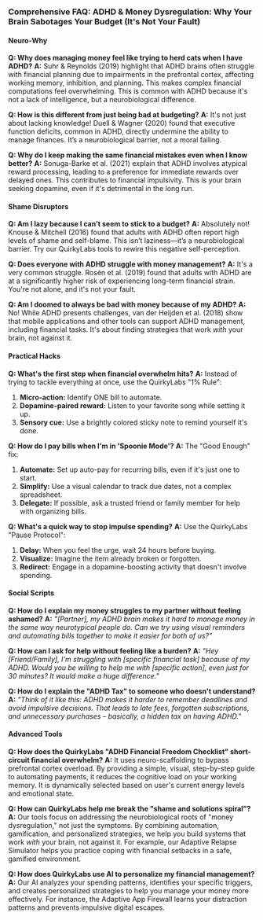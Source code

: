 ### **Comprehensive FAQ: ADHD & Money Dysregulation: Why Your Brain Sabotages Your Budget (It's Not Your Fault)**

#### **Neuro-Why**
**Q: Why does managing money feel like trying to herd cats when I have ADHD?**
**A:** Suhr & Reynolds (2019) highlight that ADHD brains often struggle with financial planning due to impairments in the prefrontal cortex, affecting working memory, inhibition, and planning. This makes complex financial computations feel overwhelming. This is common with ADHD because it's not a lack of intelligence, but a neurobiological difference.

**Q: How is this different from just being bad at budgeting?**
**A:** It's not just about lacking knowledge! Duell & Wagner (2020) found that executive function deficits, common in ADHD, directly undermine the ability to manage finances. It’s a neurobiological barrier, not a moral failing.

**Q: Why do I keep making the same financial mistakes even when I know better?**
**A:** Sonuga-Barke et al. (2021) explain that ADHD involves atypical reward processing, leading to a preference for immediate rewards over delayed ones. This contributes to financial impulsivity. This is your brain seeking dopamine, even if it's detrimental in the long run.

#### **Shame Disruptors**
**Q: Am I lazy because I can’t seem to stick to a budget?**
**A:** Absolutely not! Knouse & Mitchell (2016) found that adults with ADHD often report high levels of shame and self-blame. This isn’t laziness—it’s a neurobiological barrier. Try our QuirkyLabs tools to rewire this negative self-perception.

**Q: Does everyone with ADHD struggle with money management?**
**A:** It's a very common struggle. Rosén et al. (2019) found that adults with ADHD are at a significantly higher risk of experiencing long-term financial strain. You're not alone, and it's not your fault.

**Q: Am I doomed to always be bad with money because of my ADHD?**
**A:** No! While ADHD presents challenges, van der Heijden et al. (2018) show that mobile applications and other tools can support ADHD management, including financial tasks. It's about finding strategies that work *with* your brain, not against it.

#### **Practical Hacks**
**Q: What's the first step when financial overwhelm hits?**
**A:** Instead of trying to tackle everything at once, use the QuirkyLabs "1% Rule":
1. **Micro-action:** Identify ONE bill to automate.
2. **Dopamine-paired reward:** Listen to your favorite song while setting it up.
3. **Sensory cue:** Use a brightly colored sticky note to remind yourself it's done.

**Q: How do I pay bills when I'm in 'Spoonie Mode'?**
**A:** The "Good Enough" fix:
1. **Automate:** Set up auto-pay for recurring bills, even if it's just one to start.
2. **Simplify:** Use a visual calendar to track due dates, not a complex spreadsheet.
3. **Delegate:** If possible, ask a trusted friend or family member for help with organizing bills.

**Q: What's a quick way to stop impulse spending?**
**A:** Use the QuirkyLabs "Pause Protocol":
1. **Delay:** When you feel the urge, wait 24 hours before buying.
2. **Visualize:** Imagine the item already broken or forgotten.
3. **Redirect:** Engage in a dopamine-boosting activity that doesn't involve spending.

#### **Social Scripts**
**Q: How do I explain my money struggles to my partner without feeling ashamed?**
**A:** *"[Partner], my ADHD brain makes it hard to manage money in the same way neurotypical people do. Can we try using visual reminders and automating bills together to make it easier for both of us?"*

**Q: How can I ask for help without feeling like a burden?**
**A:** *"Hey [Friend/Family], I'm struggling with [specific financial task] because of my ADHD. Would you be willing to help me with [specific action], even just for 30 minutes? It would make a huge difference."*

**Q: How do I explain the "ADHD Tax" to someone who doesn't understand?**
**A:** *"Think of it like this: ADHD makes it harder to remember deadlines and avoid impulsive decisions. That leads to late fees, forgotten subscriptions, and unnecessary purchases – basically, a hidden tax on having ADHD."*

#### **Advanced Tools**
**Q: How does the QuirkyLabs "ADHD Financial Freedom Checklist" short-circuit financial overwhelm?**
**A:** It uses neuro-scaffolding to bypass prefrontal cortex overload. By providing a simple, visual, step-by-step guide to automating payments, it reduces the cognitive load on your working memory. It is dynamically selected based on user's current energy levels and emotional state.

**Q: How can QuirkyLabs help me break the "shame and solutions spiral"?**
**A:** Our tools focus on addressing the neurobiological roots of "money dysregulation," not just the symptoms. By combining automation, gamification, and personalized strategies, we help you build systems that work *with* your brain, not against it. For example, our Adaptive Relapse Simulator helps you practice coping with financial setbacks in a safe, gamified environment.

**Q: How does QuirkyLabs use AI to personalize my financial management?**
**A:** Our AI analyzes your spending patterns, identifies your specific triggers, and creates personalized strategies to help you manage your money more effectively. For instance, the Adaptive App Firewall learns your distraction patterns and prevents impulsive digital escapes.
